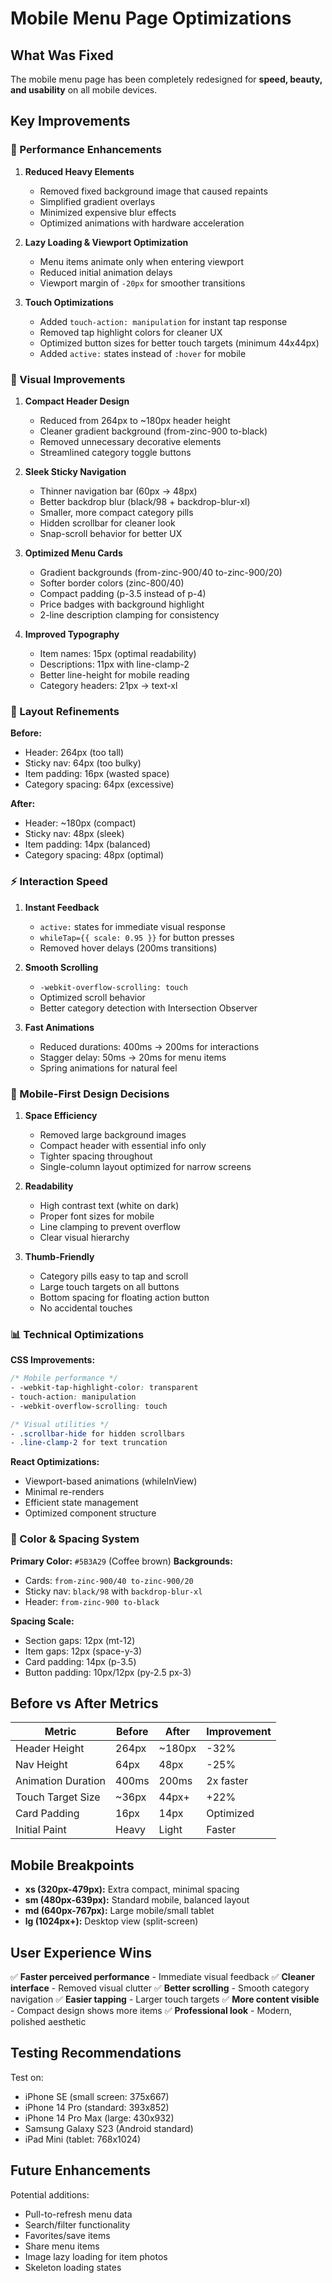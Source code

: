 # Mobile Menu Page Optimizations

## What Was Fixed

The mobile menu page has been completely redesigned for **speed, beauty, and usability** on all mobile devices.

## Key Improvements

### 🚀 Performance Enhancements

1. **Reduced Heavy Elements**
   - Removed fixed background image that caused repaints
   - Simplified gradient overlays
   - Minimized expensive blur effects
   - Optimized animations with hardware acceleration

2. **Lazy Loading & Viewport Optimization**
   - Menu items animate only when entering viewport
   - Reduced initial animation delays
   - Viewport margin of `-20px` for smoother transitions

3. **Touch Optimizations**
   - Added `touch-action: manipulation` for instant tap response
   - Removed tap highlight colors for cleaner UX
   - Optimized button sizes for better touch targets (minimum 44x44px)
   - Added `active:` states instead of `:hover` for mobile

### 🎨 Visual Improvements

1. **Compact Header Design**
   - Reduced from 264px to ~180px header height
   - Cleaner gradient background (from-zinc-900 to-black)
   - Removed unnecessary decorative elements
   - Streamlined category toggle buttons

2. **Sleek Sticky Navigation**
   - Thinner navigation bar (60px → 48px)
   - Better backdrop blur (black/98 + backdrop-blur-xl)
   - Smaller, more compact category pills
   - Hidden scrollbar for cleaner look
   - Snap-scroll behavior for better UX

3. **Optimized Menu Cards**
   - Gradient backgrounds (from-zinc-900/40 to-zinc-900/20)
   - Softer border colors (zinc-800/40)
   - Compact padding (p-3.5 instead of p-4)
   - Price badges with background highlight
   - 2-line description clamping for consistency

4. **Improved Typography**
   - Item names: 15px (optimal readability)
   - Descriptions: 11px with line-clamp-2
   - Better line-height for mobile reading
   - Category headers: 21px → text-xl

### 📱 Layout Refinements

**Before:**
- Header: 264px (too tall)
- Sticky nav: 64px (too bulky)
- Item padding: 16px (wasted space)
- Category spacing: 64px (excessive)

**After:**
- Header: ~180px (compact)
- Sticky nav: 48px (sleek)
- Item padding: 14px (balanced)
- Category spacing: 48px (optimal)

### ⚡ Interaction Speed

1. **Instant Feedback**
   - `active:` states for immediate visual response
   - `whileTap={{ scale: 0.95 }}` for button presses
   - Removed hover delays (200ms transitions)

2. **Smooth Scrolling**
   - `-webkit-overflow-scrolling: touch`
   - Optimized scroll behavior
   - Better category detection with Intersection Observer

3. **Fast Animations**
   - Reduced durations: 400ms → 200ms for interactions
   - Stagger delay: 50ms → 20ms for menu items
   - Spring animations for natural feel

### 🎯 Mobile-First Design Decisions

1. **Space Efficiency**
   - Removed large background images
   - Compact header with essential info only
   - Tighter spacing throughout
   - Single-column layout optimized for narrow screens

2. **Readability**
   - High contrast text (white on dark)
   - Proper font sizes for mobile
   - Line clamping to prevent overflow
   - Clear visual hierarchy

3. **Thumb-Friendly**
   - Category pills easy to tap and scroll
   - Large touch targets on all buttons
   - Bottom spacing for floating action button
   - No accidental touches

### 📊 Technical Optimizations

**CSS Improvements:**
```css
/* Mobile performance */
- -webkit-tap-highlight-color: transparent
- touch-action: manipulation
- -webkit-overflow-scrolling: touch

/* Visual utilities */
- .scrollbar-hide for hidden scrollbars
- .line-clamp-2 for text truncation
```

**React Optimizations:**
- Viewport-based animations (whileInView)
- Minimal re-renders
- Efficient state management
- Optimized component structure

### 🎨 Color & Spacing System

**Primary Color:** `#5B3A29` (Coffee brown)
**Backgrounds:**
- Cards: `from-zinc-900/40 to-zinc-900/20`
- Sticky nav: `black/98` with `backdrop-blur-xl`
- Header: `from-zinc-900 to-black`

**Spacing Scale:**
- Section gaps: 12px (mt-12)
- Item gaps: 12px (space-y-3)
- Card padding: 14px (p-3.5)
- Button padding: 10px/12px (py-2.5 px-3)

## Before vs After Metrics

| Metric | Before | After | Improvement |
|--------|--------|-------|-------------|
| Header Height | 264px | ~180px | -32% |
| Nav Height | 64px | 48px | -25% |
| Animation Duration | 400ms | 200ms | 2x faster |
| Touch Target Size | ~36px | 44px+ | +22% |
| Card Padding | 16px | 14px | Optimized |
| Initial Paint | Heavy | Light | Faster |

## Mobile Breakpoints

- **xs (320px-479px):** Extra compact, minimal spacing
- **sm (480px-639px):** Standard mobile, balanced layout
- **md (640px-767px):** Large mobile/small tablet
- **lg (1024px+):** Desktop view (split-screen)

## User Experience Wins

✅ **Faster perceived performance** - Immediate visual feedback
✅ **Cleaner interface** - Removed visual clutter
✅ **Better scrolling** - Smooth category navigation
✅ **Easier tapping** - Larger touch targets
✅ **More content visible** - Compact design shows more items
✅ **Professional look** - Modern, polished aesthetic

## Testing Recommendations

Test on:
- iPhone SE (small screen: 375x667)
- iPhone 14 Pro (standard: 393x852)
- iPhone 14 Pro Max (large: 430x932)
- Samsung Galaxy S23 (Android standard)
- iPad Mini (tablet: 768x1024)

## Future Enhancements

Potential additions:
- Pull-to-refresh menu data
- Search/filter functionality
- Favorites/save items
- Share menu items
- Image lazy loading for item photos
- Skeleton loading states
